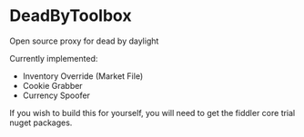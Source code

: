 # DeadByToolbox
Open source proxy for dead by daylight

Currently implemented:
- Inventory Override (Market File)
- Cookie Grabber
- Currency Spoofer


If you wish to build this for yourself, you will need to get the fiddler core trial nuget packages.

